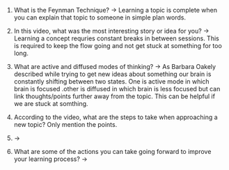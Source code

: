 
1. What is the Feynman Technique? 
-> Learning a topic is complete when you can explain that topic to someone in simple plan words.

2. In this video, what was the most interesting story or idea for you?
-> Learning a concept requries constant breaks in between sessions. This is required to keep the flow going and not get stuck at something
for too long.

3. What are active and diffused modes of thinking?
-> As Barbara Oakely described while trying to get new ideas about something our brain is constantly shifting between two states. One is active mode in which brain is focused .other is diffused in which brain is less focused but can link thoughts/points further away from the topic. This can be helpful if we are stuck at somthing. 

4. According to the video, what are the steps to take when approaching a new topic? Only mention the points.
5. ->
5. What are some of the actions you can take going forward to improve your learning process?
->
